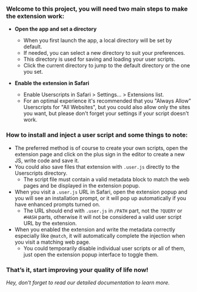 ### Welcome to this project, you will need two main steps to make the extension work:

- **Open the app and set a directory**

  - When you first launch the app, a local directory will be set by default.
  - If needed, you can select a new directory to suit your preferences.
  - This directory is used for saving and loading your user scripts.
  - Click the current directory to jump to the default directory or the one you set.

- **Enable the extension in Safari**

  - Enable Userscripts in Safari > Settings... > Extensions list.
  - For an optimal experience it's recommended that you "Always Allow" Userscripts for "All Websites", but you could also allow only the sites you want, but please don't forget your settings if your script doesn't work.

### How to install and inject a user script and some things to note:

- The preferred method is of course to create your own scripts, open the extension page and click on the plus sign in the editor to create a new JS, write code and save it.
- You could also save files that extension with `.user.js` directly to the Userscripts directory.
  - The script file must contain a valid metadata block to match the web pages and be displayed in the extension popup.
- When you visit a `.user.js` URL in Safari, open the extension popup and you will see an installation prompt, or it will pop up automatically if you have enhanced prompts turned on.
  - The URL should end with `.user.js` in `/PATH` part, not the `?QUERY` or `#HASH` parts, otherwise it will not be considered a valid user script URL by the extension.
- When you enabled the extension and write the metadata correctly especially like `@match`, it will automatically complete the injection when you visit a matching web page.
  - You could temporarily disable individual user scripts or all of them, just open the extension popup interface to toggle them.

### That’s it, start improving your quality of life now!

_Hey, don't forget to read our detailed documentation to learn more._
